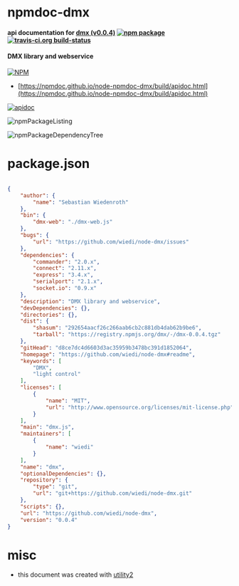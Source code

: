 # npmdoc-dmx

#### api documentation for  [dmx (v0.0.4)](https://github.com/wiedi/node-dmx#readme)  [![npm package](https://img.shields.io/npm/v/npmdoc-dmx.svg?style=flat-square)](https://www.npmjs.org/package/npmdoc-dmx) [![travis-ci.org build-status](https://api.travis-ci.org/npmdoc/node-npmdoc-dmx.svg)](https://travis-ci.org/npmdoc/node-npmdoc-dmx)

#### DMX library and webservice

[![NPM](https://nodei.co/npm/dmx.png?downloads=true&downloadRank=true&stars=true)](https://www.npmjs.com/package/dmx)

- [https://npmdoc.github.io/node-npmdoc-dmx/build/apidoc.html](https://npmdoc.github.io/node-npmdoc-dmx/build/apidoc.html)

[![apidoc](https://npmdoc.github.io/node-npmdoc-dmx/build/screenCapture.buildCi.browser.%252Ftmp%252Fbuild%252Fapidoc.html.png)](https://npmdoc.github.io/node-npmdoc-dmx/build/apidoc.html)

![npmPackageListing](https://npmdoc.github.io/node-npmdoc-dmx/build/screenCapture.npmPackageListing.svg)

![npmPackageDependencyTree](https://npmdoc.github.io/node-npmdoc-dmx/build/screenCapture.npmPackageDependencyTree.svg)



# package.json

```json

{
    "author": {
        "name": "Sebastian Wiedenroth"
    },
    "bin": {
        "dmx-web": "./dmx-web.js"
    },
    "bugs": {
        "url": "https://github.com/wiedi/node-dmx/issues"
    },
    "dependencies": {
        "commander": "2.0.x",
        "connect": "2.11.x",
        "express": "3.4.x",
        "serialport": "2.1.x",
        "socket.io": "0.9.x"
    },
    "description": "DMX library and webservice",
    "devDependencies": {},
    "directories": {},
    "dist": {
        "shasum": "292654aacf26c266aab6cb2c881db4dab62b9be6",
        "tarball": "https://registry.npmjs.org/dmx/-/dmx-0.0.4.tgz"
    },
    "gitHead": "d8ce7dc4d6603d3ac35959b3478bc391d1852064",
    "homepage": "https://github.com/wiedi/node-dmx#readme",
    "keywords": [
        "DMX",
        "light control"
    ],
    "licenses": [
        {
            "name": "MIT",
            "url": "http://www.opensource.org/licenses/mit-license.php"
        }
    ],
    "main": "dmx.js",
    "maintainers": [
        {
            "name": "wiedi"
        }
    ],
    "name": "dmx",
    "optionalDependencies": {},
    "repository": {
        "type": "git",
        "url": "git+https://github.com/wiedi/node-dmx.git"
    },
    "scripts": {},
    "url": "https://github.com/wiedi/node-dmx",
    "version": "0.0.4"
}
```



# misc
- this document was created with [utility2](https://github.com/kaizhu256/node-utility2)
